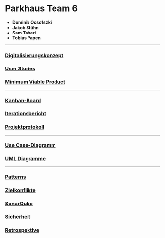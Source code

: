 
# Parkhaus Team 6

- **Dominik Ocsofszki**
- **Jakob Stühn**
- **Sam Taheri**
- **Tobias Papen**

---

### [Digitalisierungskonzept](/files/Digitalisierungskonzept.md)

### [User Stories](/files/UserStories.md)

### [Minimum Viable Product](/files/MinimumViableProduct.md)

---

### [Kanban-Board]()

### [Iterationsbericht]()

### [Projektprotokoll](/files/Projektprotokoll.md)

---

### [Use Case-Diagramm]()

### [UML Diagramme]()

---

### [Patterns](/files/Patterns.md)

### [Zielkonflikte](/files/Zielkonflikte.md)

### [SonarQube](/files/SonarQube.md)

### [Sicherheit](/files/Sicherheit.md)

### [Retrospektive]()
